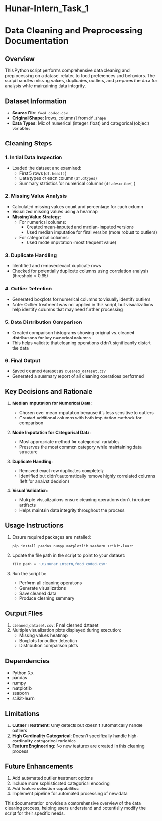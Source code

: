 # Hunar-Intern_Task_1

# Data Cleaning and Preprocessing Documentation

## Overview
This Python script performs comprehensive data cleaning and preprocessing on a dataset related to food preferences and behaviors. The script handles missing values, duplicates, outliers, and prepares the data for analysis while maintaining data integrity.

## Dataset Information
- **Source File**: `food_coded.csv`
- **Original Shape**: [rows, columns] from `df.shape`
- **Data Types**: Mix of numerical (integer, float) and categorical (object) variables

## Cleaning Steps

### 1. Initial Data Inspection
- Loaded the dataset and examined:
  - First 5 rows (`df.head()`)
  - Data types of each column (`df.dtypes`)
  - Summary statistics for numerical columns (`df.describe()`)

### 2. Missing Value Analysis
- Calculated missing values count and percentage for each column
- Visualized missing values using a heatmap
- **Missing Value Strategy**:
  - For numerical columns:
    - Created mean-imputed and median-imputed versions
    - Used median imputation for final version (more robust to outliers)
  - For categorical columns:
    - Used mode imputation (most frequent value)

### 3. Duplicate Handling
- Identified and removed exact duplicate rows
- Checked for potentially duplicate columns using correlation analysis (threshold > 0.95)

### 4. Outlier Detection
- Generated boxplots for numerical columns to visually identify outliers
- Note: Outlier treatment was not applied in this script, but visualizations help identify columns that may need further processing

### 5. Data Distribution Comparison
- Created comparison histograms showing original vs. cleaned distributions for key numerical columns
- This helps validate that cleaning operations didn't significantly distort the data

### 6. Final Output
- Saved cleaned dataset as `cleaned_dataset.csv`
- Generated a summary report of all cleaning operations performed

## Key Decisions and Rationale

1. **Median Imputation for Numerical Data**:
   - Chosen over mean imputation because it's less sensitive to outliers
   - Created additional columns with both imputation methods for comparison

2. **Mode Imputation for Categorical Data**:
   - Most appropriate method for categorical variables
   - Preserves the most common category while maintaining data structure

3. **Duplicate Handling**:
   - Removed exact row duplicates completely
   - Identified but didn't automatically remove highly correlated columns (left for analyst decision)

4. **Visual Validation**:
   - Multiple visualizations ensure cleaning operations don't introduce artifacts
   - Helps maintain data integrity throughout the process

## Usage Instructions

1. Ensure required packages are installed:
   ```bash
   pip install pandas numpy matplotlib seaborn scikit-learn
   ```

2. Update the file path in the script to point to your dataset:
   ```python
   file_path = "D:/Hunar Intern/food_coded.csv"
   ```

3. Run the script to:
   - Perform all cleaning operations
   - Generate visualizations
   - Save cleaned data
   - Produce cleaning summary

## Output Files

1. `cleaned_dataset.csv`: Final cleaned dataset
2. Multiple visualization plots displayed during execution:
   - Missing values heatmap
   - Boxplots for outlier detection
   - Distribution comparison plots

## Dependencies

- Python 3.x
- pandas
- numpy
- matplotlib
- seaborn
- scikit-learn

## Limitations

1. **Outlier Treatment**: Only detects but doesn't automatically handle outliers
2. **High Cardinality Categorical**: Doesn't specifically handle high-cardinality categorical variables
3. **Feature Engineering**: No new features are created in this cleaning process

## Future Enhancements

1. Add automated outlier treatment options
2. Include more sophisticated categorical encoding
3. Add feature selection capabilities
4. Implement pipeline for automated processing of new data

This documentation provides a comprehensive overview of the data cleaning process, helping users understand and potentially modify the script for their specific needs.

